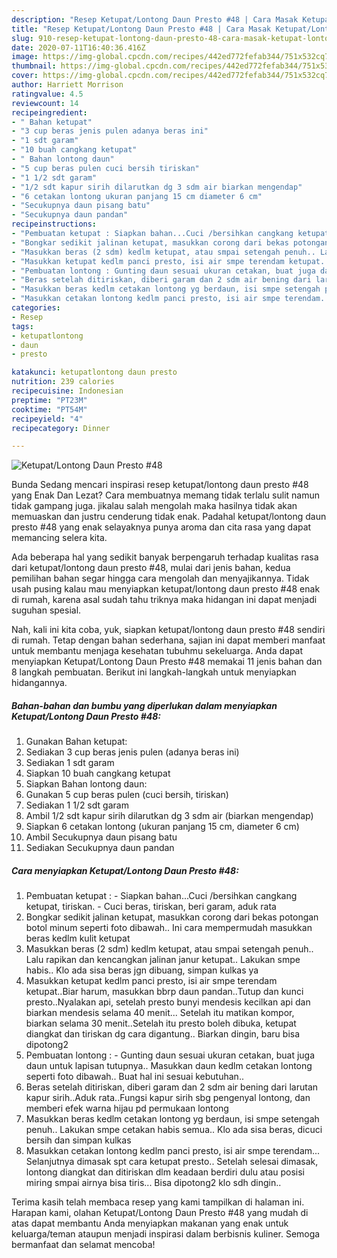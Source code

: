 ```yaml
---
description: "Resep Ketupat/Lontong Daun Presto #48 | Cara Masak Ketupat/Lontong Daun Presto #48 Yang Mudah Dan Praktis"
title: "Resep Ketupat/Lontong Daun Presto #48 | Cara Masak Ketupat/Lontong Daun Presto #48 Yang Mudah Dan Praktis"
slug: 910-resep-ketupat-lontong-daun-presto-48-cara-masak-ketupat-lontong-daun-presto-48-yang-mudah-dan-praktis
date: 2020-07-11T16:40:36.416Z
image: https://img-global.cpcdn.com/recipes/442ed772fefab344/751x532cq70/ketupatlontong-daun-presto-48-foto-resep-utama.jpg
thumbnail: https://img-global.cpcdn.com/recipes/442ed772fefab344/751x532cq70/ketupatlontong-daun-presto-48-foto-resep-utama.jpg
cover: https://img-global.cpcdn.com/recipes/442ed772fefab344/751x532cq70/ketupatlontong-daun-presto-48-foto-resep-utama.jpg
author: Harriett Morrison
ratingvalue: 4.5
reviewcount: 14
recipeingredient:
- " Bahan ketupat"
- "3 cup beras jenis pulen adanya beras ini"
- "1 sdt garam"
- "10 buah cangkang ketupat"
- " Bahan lontong daun"
- "5 cup beras pulen cuci bersih tiriskan"
- "1 1/2 sdt garam"
- "1/2 sdt kapur sirih dilarutkan dg 3 sdm air biarkan mengendap"
- "6 cetakan lontong ukuran panjang 15 cm diameter 6 cm"
- "Secukupnya daun pisang batu"
- "Secukupnya daun pandan"
recipeinstructions:
- "Pembuatan ketupat : Siapkan bahan...Cuci /bersihkan cangkang ketupat, tiriskan.  Cuci beras, tiriskan, beri garam, aduk rata"
- "Bongkar sedikit jalinan ketupat, masukkan corong dari bekas potongan botol minum seperti foto dibawah.. Ini cara mempermudah masukkan beras kedlm kulit ketupat"
- "Masukkan beras (2 sdm) kedlm ketupat, atau smpai setengah penuh.. Lalu rapikan dan kencangkan jalinan janur ketupat.. Lakukan smpe habis.. Klo ada sisa beras jgn dibuang, simpan kulkas ya"
- "Masukkan ketupat kedlm panci presto, isi air smpe terendam ketupat..Biar harum, masukkan bbrp daun pandan..Tutup dan kunci presto..Nyalakan api, setelah presto bunyi mendesis kecilkan api dan biarkan mendesis selama 40 menit... Setelah itu matikan kompor, biarkan selama 30 menit..Setelah itu presto boleh dibuka, ketupat diangkat dan tiriskan dg cara digantung.. Biarkan dingin, baru bisa dipotong2"
- "Pembuatan lontong : Gunting daun sesuai ukuran cetakan, buat juga daun untuk lapisan tutupnya.. Masukkan daun kedlm cetakan lontong seperti foto dibawah.. Buat hal ini sesuai kebutuhan.."
- "Beras setelah ditiriskan, diberi garam dan 2 sdm air bening dari larutan kapur sirih..Aduk rata..Fungsi kapur sirih sbg pengenyal lontong, dan memberi efek warna hijau pd permukaan lontong"
- "Masukkan beras kedlm cetakan lontong yg berdaun, isi smpe setengah penuh.. Lakukan smpe cetakan habis semua.. Klo ada sisa beras, dicuci bersih dan simpan kulkas"
- "Masukkan cetakan lontong kedlm panci presto, isi air smpe terendam... Selanjutnya dimasak spt cara ketupat presto.. Setelah selesai dimasak, lontong diangkat dan ditiriskan dlm keadaan berdiri dulu atau posisi miring smpai airnya bisa tiris... Bisa dipotong2 klo sdh dingin.."
categories:
- Resep
tags:
- ketupatlontong
- daun
- presto

katakunci: ketupatlontong daun presto 
nutrition: 239 calories
recipecuisine: Indonesian
preptime: "PT23M"
cooktime: "PT54M"
recipeyield: "4"
recipecategory: Dinner

---
```



![Ketupat/Lontong Daun Presto #48](https://img-global.cpcdn.com/recipes/442ed772fefab344/751x532cq70/ketupatlontong-daun-presto-48-foto-resep-utama.jpg)

Bunda Sedang mencari inspirasi resep ketupat/lontong daun presto #48 yang Enak Dan Lezat? Cara membuatnya memang tidak terlalu sulit namun tidak gampang juga. jikalau salah mengolah maka hasilnya tidak akan memuaskan dan justru cenderung tidak enak. Padahal ketupat/lontong daun presto #48 yang enak selayaknya punya aroma dan cita rasa yang dapat memancing selera kita.



Ada beberapa hal yang sedikit banyak berpengaruh terhadap kualitas rasa dari ketupat/lontong daun presto #48, mulai dari jenis bahan, kedua pemilihan bahan segar hingga cara mengolah dan menyajikannya. Tidak usah pusing kalau mau menyiapkan ketupat/lontong daun presto #48 enak di rumah, karena asal sudah tahu triknya maka hidangan ini dapat menjadi suguhan spesial.


Nah, kali ini kita coba, yuk, siapkan ketupat/lontong daun presto #48 sendiri di rumah. Tetap dengan bahan sederhana, sajian ini dapat memberi manfaat untuk membantu menjaga kesehatan tubuhmu sekeluarga. Anda dapat menyiapkan Ketupat/Lontong Daun Presto #48 memakai 11 jenis bahan dan 8 langkah pembuatan. Berikut ini langkah-langkah untuk menyiapkan hidangannya.

<!--inarticleads1-->

##### Bahan-bahan dan bumbu yang diperlukan dalam menyiapkan Ketupat/Lontong Daun Presto #48:

1. Gunakan  Bahan ketupat:
1. Sediakan 3 cup beras jenis pulen (adanya beras ini)
1. Sediakan 1 sdt garam
1. Siapkan 10 buah cangkang ketupat
1. Siapkan  Bahan lontong daun:
1. Gunakan 5 cup beras pulen (cuci bersih, tiriskan)
1. Sediakan 1 1/2 sdt garam
1. Ambil 1/2 sdt kapur sirih dilarutkan dg 3 sdm air (biarkan mengendap)
1. Siapkan 6 cetakan lontong (ukuran panjang 15 cm, diameter 6 cm)
1. Ambil Secukupnya daun pisang batu
1. Sediakan Secukupnya daun pandan




<!--inarticleads2-->

##### Cara menyiapkan Ketupat/Lontong Daun Presto #48:

1. Pembuatan ketupat : - Siapkan bahan...Cuci /bersihkan cangkang ketupat, tiriskan.  - Cuci beras, tiriskan, beri garam, aduk rata
1. Bongkar sedikit jalinan ketupat, masukkan corong dari bekas potongan botol minum seperti foto dibawah.. Ini cara mempermudah masukkan beras kedlm kulit ketupat
1. Masukkan beras (2 sdm) kedlm ketupat, atau smpai setengah penuh.. Lalu rapikan dan kencangkan jalinan janur ketupat.. Lakukan smpe habis.. Klo ada sisa beras jgn dibuang, simpan kulkas ya
1. Masukkan ketupat kedlm panci presto, isi air smpe terendam ketupat..Biar harum, masukkan bbrp daun pandan..Tutup dan kunci presto..Nyalakan api, setelah presto bunyi mendesis kecilkan api dan biarkan mendesis selama 40 menit... Setelah itu matikan kompor, biarkan selama 30 menit..Setelah itu presto boleh dibuka, ketupat diangkat dan tiriskan dg cara digantung.. Biarkan dingin, baru bisa dipotong2
1. Pembuatan lontong : - Gunting daun sesuai ukuran cetakan, buat juga daun untuk lapisan tutupnya.. Masukkan daun kedlm cetakan lontong seperti foto dibawah.. Buat hal ini sesuai kebutuhan..
1. Beras setelah ditiriskan, diberi garam dan 2 sdm air bening dari larutan kapur sirih..Aduk rata..Fungsi kapur sirih sbg pengenyal lontong, dan memberi efek warna hijau pd permukaan lontong
1. Masukkan beras kedlm cetakan lontong yg berdaun, isi smpe setengah penuh.. Lakukan smpe cetakan habis semua.. Klo ada sisa beras, dicuci bersih dan simpan kulkas
1. Masukkan cetakan lontong kedlm panci presto, isi air smpe terendam... Selanjutnya dimasak spt cara ketupat presto.. Setelah selesai dimasak, lontong diangkat dan ditiriskan dlm keadaan berdiri dulu atau posisi miring smpai airnya bisa tiris... Bisa dipotong2 klo sdh dingin..




Terima kasih telah membaca resep yang kami tampilkan di halaman ini. Harapan kami, olahan Ketupat/Lontong Daun Presto #48 yang mudah di atas dapat membantu Anda menyiapkan makanan yang enak untuk keluarga/teman ataupun menjadi inspirasi dalam berbisnis kuliner. Semoga bermanfaat dan selamat mencoba!
